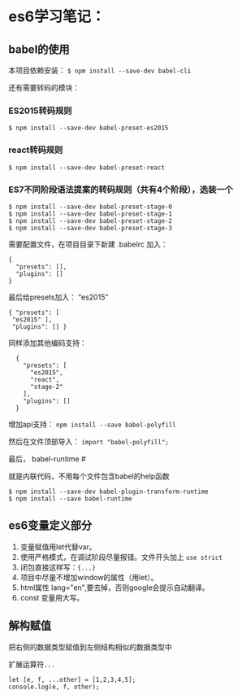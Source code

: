 # es6学习笔记：

## babel的使用
本项目依赖安装：
`$ npm install --save-dev babel-cli`

还有需要转码的模块：
### ES2015转码规则
`$ npm install --save-dev babel-preset-es2015`

### react转码规则
`$ npm install --save-dev babel-preset-react`

### ES7不同阶段语法提案的转码规则（共有4个阶段），选装一个
```
$ npm install --save-dev babel-preset-stage-0
$ npm install --save-dev babel-preset-stage-1
$ npm install --save-dev babel-preset-stage-2
$ npm install --save-dev babel-preset-stage-3
```
需要配置文件，在项目目录下新建 .babelrc
加入：
```
{
  "presets": [],
  "plugins": []
}
```
最后给presets加入：
“es2015”

```
{ "presets": [
 "es2015" ],
 "plugins": [] }
```
同样添加其他编码支持：
```
  {
    "presets": [
      "es2015",
      "react",
      "stage-2"
    ],
    "plugins": []
  }
```
增加api支持：
`npm install --save babel-polyfill`

然后在文件顶部导入：
`import "babel-polyfill";`

最后，
babel-runtime #

就是内联代码，不用每个文件包含babel的help函数
```
$ npm install --save-dev babel-plugin-transform-runtime
$ npm install --save babel-runtime
```


## es6变量定义部分

1. 变量赋值用let代替var。
2. 使用严格模式，在调试阶段尽量报错。文件开头加上 `use strict`
3. 闭包直接这样写：`{...}`
4. 项目中尽量不增加window的属性（用let）。
5. html属性 lang="en",要去掉，否则google会提示自动翻译。
6. const 变量用大写。

## 解构赋值
把右侧的数据类型赋值到左侧结构相似的数据类型中

扩展运算符`...`

```
let [e, f, ...other] = [1,2,3,4,5];
console.log(e, f, other);
```

